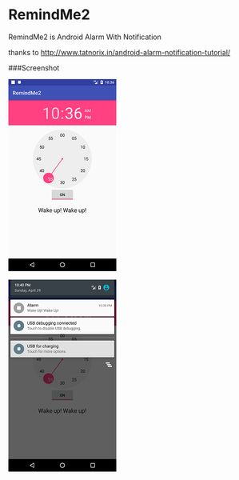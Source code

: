 # RemindMe2
RemindMe2 is Android Alarm With Notification

thanks to http://www.tatnorix.in/android-alarm-notification-tutorial/

###Screenshot

![Insert image](https://github.com/ekohendratno/RemindMe2/blob/master/sc1.png)

![Insert image](https://github.com/ekohendratno/RemindMe2/blob/master/sc2.png)
